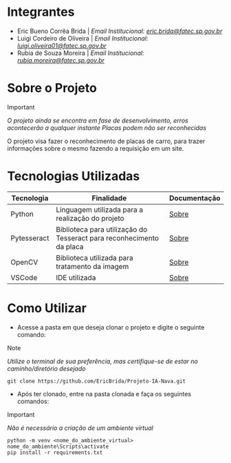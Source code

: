 # Integrantes

- Eric Bueno Corrêa Brida | *Email Institucional: [eric.brida@fatec.sp.gov.br](mailto:eric.brida@fatec.sp.gov.br)*
- Luigi Cordeiro de Oliveira | *Email Institucional: [luigi.oliveira01@fatec.sp.gov.br](mailto:luigi.oliveira01@fatec.sp.gov.br)*
- Rubia de Souza Moreira | *Email Institucional: [rubia.moreira@fatec.sp.gov.br](mailto:rubia.moreira@fatec.sp.gov.br)*

# Sobre o Projeto

> [!IMPORTANT]
> *O projeto ainda se encontra em fase de desenvolvimento, erros acontecerão a qualquer instante*
> *Placas podem não ser reconhecidas*

O projeto visa fazer o reconhecimento de placas de carro, para trazer informações sobre o mesmo fazendo a requisição em um site.

# Tecnologias Utilizadas

| Tecnologia | Finalidade | Documentação |
| ------ | ------ | ------ |
| Python | Linguagem utilizada para a realização do projeto | [Sobre](https://www.python.org/doc/) |
| Pytesseract | Biblioteca para utilização do Tesseract para reconhecimento da placa | [Sobre](https://pypi.org/project/pytesseract/) |
| OpenCV | Biblioteca utilizada para tratamento da imagem | [Sobre](https://docs.opencv.org/4.x/) |
| VSCode | IDE utilizada | [Sobre](https://code.visualstudio.com/docs) |

# Como Utilizar

- Acesse a pasta em que deseja clonar o projeto e digite o seguinte comando: 

> [!NOTE]
> *Utilize o terminal de sua preferência, mas certifique-se de estar no caminho/diretório desejado*

```
git clone https://github.com/EricBrida/Projeto-IA-Nava.git
```

- Após ter clonado, entre na pasta clonada e faça os seguintes comandos:
  
> [!IMPORTANT]
> *Não é necessário a criação de um ambiente virtual*

```
python -m venv <nome_do_ambiente_virtual> 
nome_do_ambiente\Scripts\activate
pip install -r requirements.txt
```

